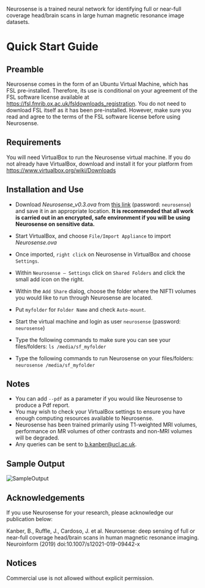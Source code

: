 Neurosense is a trained neural network for identifying full or near-full coverage head/brain scans in large human magnetic resonance image datasets.

# Quick Start Guide
 
## Preamble

Neurosense comes in the form of an Ubuntu Virtual Machine, which has FSL pre-installed. Therefore, its use is conditional on your agreement of the FSL software license available at https://fsl.fmrib.ox.ac.uk/fsldownloads_registration. You do not need to download FSL itself as it has been pre-installed. However, make sure you read and agree to the terms of the FSL software license before using Neurosense.
 
## Requirements

You will need VirtualBox to run the Neurosense virtual machine. If you do not already have VirtualBox, download and install it for your platform from https://www.virtualbox.org/wiki/Downloads
 
## Installation and Use

* Download *Neurosense_v0.3.ova* from [this link](https://liveuclac-my.sharepoint.com/:u:/g/personal/rmapkan_ucl_ac_uk/ET1xs2mw7-lMt3OFa6cNlnQBjYfpzWaWSbfxk_hBD5yx0w?download=1) (password: `neurosense`) and save it in an appropriate location. **It is recommended that all work is carried out in an encrypted, safe environment if you will be using Neurosense on sensitive data.**
 
* Start VirtualBox, and choose `File/Import Appliance` to import *Neurosense.ova*
 
* Once imported, `right click` on Neurosense in VirtualBox and choose `Settings`.
​
* Within `Neurosense – Settings` click on `Shared Folders` and click the small add icon on the right.
 
* Within the `Add Share` dialog, choose the folder where the NIFTI volumes you would like to run through Neurosense are located. 

* Put `myfolder` for `Folder Name` and check `Auto-mount`.

* Start the virtual machine and login as user `neurosense` (password: `neurosense`)
 
* Type the following commands to make sure you can see your files/folders: `ls /media/sf_myfolder`
​
* Type the following commands to run Neurosense on your files/folders: `neurosense /media/sf_myfolder`
​
## Notes
* You can add `--pdf` as a parameter if you would like Neurosense to produce a Pdf report. 
* You may wish to check your VirtualBox settings to ensure you have enough computing resources available to Neurosense.
* Neurosense has been trained primarily using T1-weighted MRI volumes, performance on MR volumes of other contrasts and non-MRI volumes will be degraded.
* Any queries can be sent to [b.kanber@ucl.ac.uk](mailto:b.kanber@ucl.ac.uk).

## Sample Output
![SampleOutput](/uploads/f3cf436358587229ee6b8d802a7f1d1f/SampleOutput.png)

## Acknowledgements
If you use Neurosense for your research, please acknowledge our publication below:

Kanber, B., Ruffle, J., Cardoso, J. et al. Neurosense: deep sensing of full or near-full coverage head/brain scans in human magnetic resonance imaging. Neuroinform (2019) doi:10.1007/s12021-019-09442-x

## Notices
Commercial use is not allowed without explicit permission.
